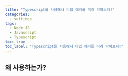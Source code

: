 ```yaml
---
title: "Typescript를 사용해서 타입 에러를 미리 막아보자!"
categories:
  - settings
tags:
  - Node JS
  - Javascript
  - Typescript
toc: true
toc_label: "Typescript를 사용해서 타입 에러를 미리 막아보자!"
---
```


## 왜 사용하는가?
